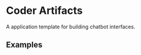# Coder Artifacts

A application template for building chatbot interfaces.

## Examples

<demo name="app" position="bottom" collapsible="true"></demo>
